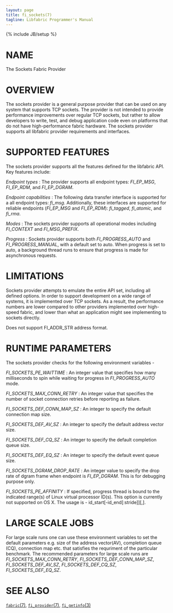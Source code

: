 ```yaml
---
layout: page
title: fi_sockets(7)
tagline: Libfabric Programmer's Manual
---
```

{% include JB/setup %}

# NAME

The Sockets Fabric Provider

# OVERVIEW

The sockets provider is a general purpose provider that can be used on any
system that supports TCP sockets.  The provider is not intended to provide
performance improvements over regular TCP sockets, but rather to allow
developers to write, test, and debug application code even on platforms
that do not have high-performance fabric hardware.  The sockets provider
supports all libfabric provider requirements and interfaces.

# SUPPORTED FEATURES

The sockets provider supports all the features defined for the libfabric API. 
Key features include:

*Endpoint types*
: The provider supports all endpoint types: *FI_EP_MSG*, *FI_EP_RDM*,
  and *FI_EP_DGRAM*.

*Endpoint capabilities*
: The following data transfer interface is supported for a all endpoint
  types: *fi_msg*.  Additionally, these interfaces are supported
  for reliable endpoints (*FI_EP_MSG* and *FI_EP_RDM*): *fi_tagged*,
  *fi_atomic*, and *fi_rma*.

*Modes*
: The sockets provider supports all operational modes including
  *FI_CONTEXT* and *FI_MSG_PREFIX*.

*Progress*
: Sockets provider supports both *FI_PROGRESS_AUTO* and *FI_PROGRESS_MANUAL*,
  with a default set to auto.  When progress is set to auto, a background
  thread runs to ensure that progress is made for asynchronous requests.

# LIMITATIONS

Sockets provider attempts to emulate the entire API set, including all
defined options. In order to support development on a wide range of
systems, it is implemented over TCP sockets. As a result, the
performance numbers are lower compared to other providers implemented
over high-speed fabric, and lower than what an application might see
implementing to sockets directly.

Does not support FI_ADDR_STR address format.

# RUNTIME PARAMETERS

The sockets provider checks for the following environment variables -

*FI_SOCKETS_PE_WAITTIME*
: An integer value that specifies how many milliseconds to spin while waiting for progress in *FI_PROGRESS_AUTO* mode.

*FI_SOCKETS_MAX_CONN_RETRY*
: An integer value that specifies the number of socket connection retries before reporting as failure.

*FI_SOCKETS_DEF_CONN_MAP_SZ*
: An integer to specify the default connection map size. 

*FI_SOCKETS_DEF_AV_SZ*
: An integer to specify the default address vector size.

*FI_SOCKETS_DEF_CQ_SZ*
: An integer to specify the default completion queue size.

*FI_SOCKETS_DEF_EQ_SZ*
: An integer to specify the default event queue size.

*FI_SOCKETS_DGRAM_DROP_RATE*
: An integer value to specify the drop rate of dgram frame when endpoint is *FI_EP_DGRAM*. This is for debugging purpose only.

*FI_SOCKETS_PE_AFFINITY*
: If specified, progress thread is bound to the indicated range(s) of Linux virtual processor ID(s). This option is currently not supported on OS X. The usage is - id_start[-id_end[:stride]][,].

# LARGE SCALE JOBS
 
For large scale runs one can use these environment variables to set the default parameters e.g. size of the address vector(AV), completion queue (CQ), connection map etc. that satisfies the requriment of the particular benchmark. The recommended parameters for large scale runs are *FI_SOCKETS_MAX_CONN_RETRY*, *FI_SOCKETS_DEF_CONN_MAP_SZ*, *FI_SOCKETS_DEF_AV_SZ*, *FI_SOCKETS_DEF_CQ_SZ*, *FI_SOCKETS_DEF_EQ_SZ*.

# SEE ALSO

[`fabric`(7)](fabric.7.html),
[`fi_provider`(7)](fi_provider.7.html),
[`fi_getinfo`(3)](fi_getinfo.3.html)
